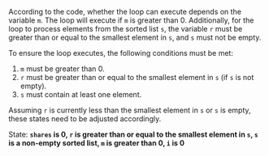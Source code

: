 According to the code, whether the loop can execute depends on the variable `m`. The loop will execute if `m` is greater than 0. Additionally, for the loop to process elements from the sorted list `s`, the variable `r` must be greater than or equal to the smallest element in `s`, and `s` must not be empty. 

To ensure the loop executes, the following conditions must be met:
1. `m` must be greater than 0.
2. `r` must be greater than or equal to the smallest element in `s` (if `s` is not empty).
3. `s` must contain at least one element.

Assuming `r` is currently less than the smallest element in `s` or `s` is empty, these states need to be adjusted accordingly. 

State: **`shares` is 0, `r` is greater than or equal to the smallest element in `s`, `s` is a non-empty sorted list, `m` is greater than 0, `i` is 0**